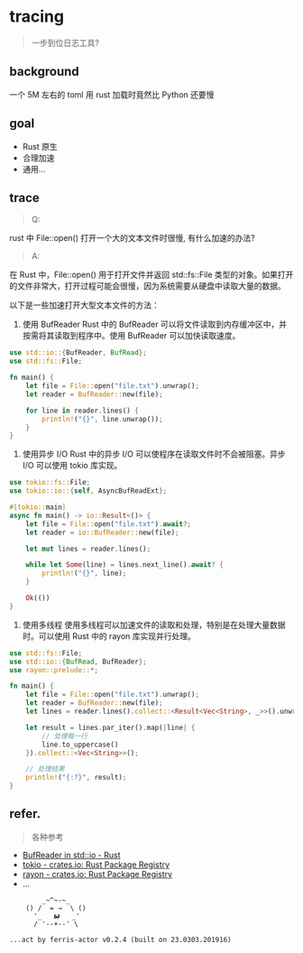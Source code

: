 # tracing
> 一步到位日志工具?

## background

一个 5M 左右的 toml 用 rust 加载时竟然比 Python 还要慢

## goal

- Rust 原生
- 合理加速
- 通用...

## trace

> Q: 

rust 中 File::open() 打开一个大的文本文件时很慢,
有什么加速的办法?

> A:

在 Rust 中，File::open() 用于打开文件并返回 std::fs::File 类型的对象。如果打开的文件非常大，打开过程可能会很慢，因为系统需要从硬盘中读取大量的数据。

以下是一些加速打开大型文本文件的方法：

1. 使用 BufReader
Rust 中的 BufReader 可以将文件读取到内存缓冲区中，并按需将其读取到程序中。使用 BufReader 可以加快读取速度。

```rust
use std::io::{BufReader, BufRead};
use std::fs::File;

fn main() {
    let file = File::open("file.txt").unwrap();
    let reader = BufReader::new(file);

    for line in reader.lines() {
        println!("{}", line.unwrap());
    }
}

```

1. 使用异步 I/O
Rust 中的异步 I/O 可以使程序在读取文件时不会被阻塞。异步 I/O 可以使用 tokio 库实现。

```rust
use tokio::fs::File;
use tokio::io::{self, AsyncBufReadExt};

#[tokio::main]
async fn main() -> io::Result<()> {
    let file = File::open("file.txt").await?;
    let reader = io::BufReader::new(file);

    let mut lines = reader.lines();

    while let Some(line) = lines.next_line().await? {
        println!("{}", line);
    }

    Ok(())
}

```

1. 使用多线程
使用多线程可以加速文件的读取和处理，特别是在处理大量数据时。可以使用 Rust 中的 rayon 库实现并行处理。

```rust
use std::fs::File;
use std::io::{BufRead, BufReader};
use rayon::prelude::*;

fn main() {
    let file = File::open("file.txt").unwrap();
    let reader = BufReader::new(file);
    let lines = reader.lines().collect::<Result<Vec<String>, _>>().unwrap();

    let result = lines.par_iter().map(|line| {
        // 处理每一行
        line.to_uppercase()
    }).collect::<Vec<String>>();

    // 处理结果
    println!("{:?}", result);
}

```



## refer.
> 各种参考

- [BufReader in std::io - Rust](https://doc.rust-lang.org/stable/std/io/struct.BufReader.html#examples)
- [tokio - crates.io: Rust Package Registry](https://crates.io/crates/tokio)
- [rayon - crates.io: Rust Package Registry](https://crates.io/crates/rayon)
- ...





```
        _~^~-~_
    () /  = →  \ ()
      '_   𝟂   _'
      / '--+--' \

...act by ferris-actor v0.2.4 (built on 23.0303.201916)
```
